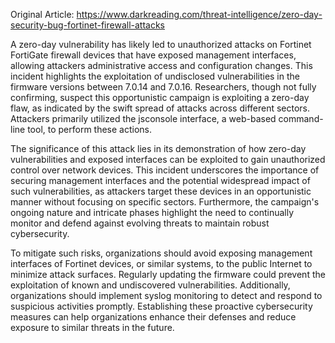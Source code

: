 Original Article: https://www.darkreading.com/threat-intelligence/zero-day-security-bug-fortinet-firewall-attacks

A zero-day vulnerability has likely led to unauthorized attacks on Fortinet FortiGate firewall devices that have exposed management interfaces, allowing attackers administrative access and configuration changes. This incident highlights the exploitation of undisclosed vulnerabilities in the firmware versions between 7.0.14 and 7.0.16. Researchers, though not fully confirming, suspect this opportunistic campaign is exploiting a zero-day flaw, as indicated by the swift spread of attacks across different sectors. Attackers primarily utilized the jsconsole interface, a web-based command-line tool, to perform these actions.

The significance of this attack lies in its demonstration of how zero-day vulnerabilities and exposed interfaces can be exploited to gain unauthorized control over network devices. This incident underscores the importance of securing management interfaces and the potential widespread impact of such vulnerabilities, as attackers target these devices in an opportunistic manner without focusing on specific sectors. Furthermore, the campaign's ongoing nature and intricate phases highlight the need to continually monitor and defend against evolving threats to maintain robust cybersecurity.

To mitigate such risks, organizations should avoid exposing management interfaces of Fortinet devices, or similar systems, to the public Internet to minimize attack surfaces. Regularly updating the firmware could prevent the exploitation of known and undiscovered vulnerabilities. Additionally, organizations should implement syslog monitoring to detect and respond to suspicious activities promptly. Establishing these proactive cybersecurity measures can help organizations enhance their defenses and reduce exposure to similar threats in the future.